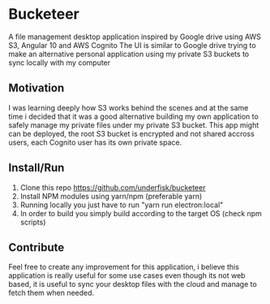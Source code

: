 # Bucketeer
A file management desktop application inspired by Google drive using AWS S3, Angular 10 and AWS Cognito
The UI is similar to Google drive trying to make an alternative personal application using my private S3 buckets
to sync locally with my computer

## Motivation
I was learning deeply how S3 works behind the scenes and at the same time i decided that it was a good alternative building
my own application to safely manage my private files under my private S3 bucket.
This app might can be deployed, the root S3 bucket is encrypted and not shared accross users, each Cognito user has its own 
private space.

## Install/Run
1. Clone this repo https://github.com/underfisk/bucketeer
2. Install NPM modules using yarn/npm (preferable yarn)
3. Running locally you just have to run "yarn run electron:local"
4. In order to build you simply build according to the target OS (check npm scripts)

## Contribute
Feel free to create any improvement for this application, i believe this application is really useful for some use cases
even though its not web based, it is useful to sync your desktop files with the cloud
and manage to fetch them when needed.
